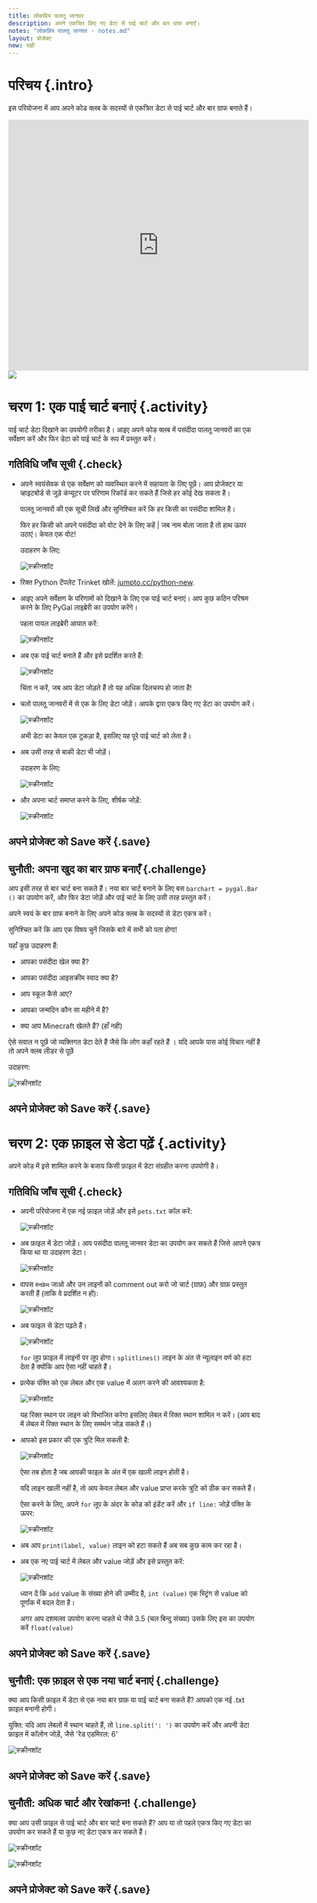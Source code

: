```yaml
---
title: लोकप्रिय पालतू जानवर
description: अपने एकत्रित किए गए डेटा से पाई चार्ट और बार ग्राफ बनाएँ।
notes: "लोकप्रिय पालतू जानवर - notes.md"
layout: प्रोजेक्ट
new: सही
---
```


# परिचय {.intro}

इस परियोजना में आप अपने कोड क्लब के सदस्यों से एकत्रित डेटा से पाई चार्ट और बार ग्राफ बनाते हैं।

<div class="trinket">
  <iframe src="https://trinket.io/embed/python/70d24d92b8?outputOnly=true&start=result" width="600" height="500" frameborder="0" marginwidth="0" marginheight="0" allowfullscreen>
  </iframe>
  <img src="images/pets-finished.png">
</div>

# चरण 1: एक पाई चार्ट बनाएं {.activity}

पाई चार्ट डेटा दिखाने का उपयोगी तरीका है। आइए अपने कोड क्लब में पसंदीदा पालतू जानवरों का एक सर्वेक्षण करें और फिर डेटा को पाई चार्ट के रूप में प्रस्तुत करें।

## गतिविधि जाँच सूची {.check}

+ अपने स्वयंसेवक से एक सर्वेक्षण को व्यवस्थित करने में सहायता के लिए पूछें। आप प्रोजेक्टर या व्हाइटबोर्ड से जुड़े कंप्यूटर पर परिणाम रिकॉर्ड कर सकते हैं जिसे हर कोई देख सकता है।
    
    पालतू जानवरों की एक सूची लिखें और सुनिश्चित करें कि हर किसी का पसंदीदा शामिल है।
    
    फिर हर किसी को अपने पसंदीदा को वोट देने के लिए कहें | जब नाम बोला जाता है तो हाथ ऊपर उठाएं। केवल एक वोट!
    
    उदाहरण के लिए:
    
    ![स्क्रीनशॉट](images/pets-favourite.png)

+ रिक्त Python टेंपलेट Trinket खोलें: <a href="http://jumpto.cc/python-new" target="_blank">jumpto.cc/python-new</a>.

+ आइए अपने सर्वेक्षण के परिणामों को दिखाने के लिए एक पाई चार्ट बनाएं। आप कुछ कठिन परिश्रम करने के लिए PyGal लाइब्रेरी का उपयोग करेंगे।
    
    पहला पायल लाइब्रेरी आयात करें:
    
    ![स्क्रीनशॉट](images/pets-pygal.png)

+ अब एक पाई चार्ट बनाते हैं और इसे प्रदर्शित करते हैं:
    
    ![स्क्रीनशॉट](images/pets-pie.png)
    
    चिंता न करें, जब आप डेटा जोड़ते हैं तो यह अधिक दिलचस्प हो जाता है!

+ चलो पालतू जानवरों में से एक के लिए डेटा जोड़ें। आपके द्वारा एकत्र किए गए डेटा का उपयोग करें।
    
    ![स्क्रीनशॉट](images/pets-add.png)
    
    अभी डेटा का केवल एक टुकड़ा है, इसलिए यह पूरे पाई चार्ट को लेता है।

+ अब उसी तरह से बाकी डेटा भी जोड़ें।
    
    उदाहरण के लिए:
    
    ![स्क्रीनशॉट](images/pets-add-all.png)

+ और अपना चार्ट समाप्त करने के लिए, शीर्षक जोड़ें:
    
    ![स्क्रीनशॉट](images/pets-title.png)

## अपने प्रोजेक्ट को Save करें {.save}

## चुनौती: अपना खुद का बार ग्राफ बनाएँ {.challenge}

आप इसी तरह से बार चार्ट बना सकते हैं। नया बार चार्ट बनाने के लिए बस `barchart = pygal.Bar ()` का उपयोग करें, और फिर डेटा जोड़ें और पाई चार्ट के लिए उसी तरह प्रस्तुत करें।

अपने स्वयं के बार ग्राफ बनाने के लिए अपने कोड क्लब के सदस्यों से डेटा एकत्र करें।

सुनिश्चित करें कि आप एक विषय चुनें जिसके बारे में सभी को पता होगा!

यहाँ कुछ उदाहरण हैं:

+ आपका पसंदीदा खेल क्या है?

+ आपका पसंदीदा आइसक्रीम स्वाद क्या है?

+ आप स्कूल कैसे आए?

+ आपका जन्मदिन कौन सा महीने में है?

+ क्या आप Minecraft खेलते हैं? (हाँ नही)

ऐसे सवाल न पूछें जो व्यक्तिगत डेटा देते हैं जैसे कि लोग कहाँ रहते हैं । यदि आपके पास कोई विचार नहीं है तो अपने क्लब लीडर से पूछें

उदाहरण:

![स्क्रीनशॉट](images/pets-bar-examples.png)

## अपने प्रोजेक्ट को Save करें {.save}

# चरण 2: एक फ़ाइल से डेटा पढ़ें {.activity}

अपने कोड में इसे शामिल करने के बजाय किसी फ़ाइल में डेटा संग्रहीत करना उपयोगी है।

## गतिविधि जाँच सूची {.check}

+ अपनी परियोजना में एक नई फ़ाइल जोड़ें और इसे `pets.txt` कॉल करें:
    
    ![स्क्रीनशॉट](images/pets-file.png)

+ अब फ़ाइल में डेटा जोड़ें। आप पसंदीदा पालतू जानवर डेटा का उपयोग कर सकते हैं जिसे आपने एकत्र किया था या उदाहरण डेटा।
    
    ![स्क्रीनशॉट](images/pets-data.png)

+ वापस `मेनफ्रेम` जाओ और उन लाइनों को comment out करो जो चार्ट (ग्राफ़) और ग्राफ़ प्रस्तुत करती हैं (ताकि वे प्रदर्शित न हों):
    
    ![स्क्रीनशॉट](images/pets-comment.png)

+ अब फाइल से डेटा पढ़ते हैं।
    
    ![स्क्रीनशॉट](images/pets-read.png)
    
    `for` लूप फ़ाइल में लाइनों पर लूप होगा। `splitlines()` लाइन के अंत से न्यूलाइन वर्ण को हटा देता है क्योंकि आप ऐसा नहीं चाहते हैं।

+ प्रत्येक पंक्ति को एक लेबल और एक value में अलग करने की आवश्यकता है:
    
    ![स्क्रीनशॉट](images/pets-split.png)
    
    यह रिक्त स्थान पर लाइन को विभाजित करेगा इसलिए लेबल में रिक्त स्थान शामिल न करें। (आप बाद में लेबल में रिक्त स्थान के लिए समर्थन जोड़ सकते हैं।)

+ आपको इस प्रकार की एक त्रुटि मिल सकती है:
    
    ![स्क्रीनशॉट](images/pets-error.png)
    
    ऐसा तब होता है जब आपकी फाइल के अंत में एक खाली लाइन होती है।
    
    यदि लाइन खाली नहीं है, तो आप केवल लेबल और value प्राप्त करके त्रुटि को ठीक कर सकते हैं।
    
    ऐसा करने के लिए, अपने `for` लूप के अंदर के कोड को इंडेंट करें और `if line:` जोड़ें पंक्ति के ऊपर:
    
    ![स्क्रीनशॉट](images/pets-fix.png)

+ अब आप `print(label, value)` लाइन को हटा सकते हैं अब सब कुछ काम कर रहा है।

+ अब एक नए पाई चार्ट में लेबल और value जोड़ें और इसे प्रस्तुत करें:
    
    ![स्क्रीनशॉट](images/pets-pie2.png)
    
    ध्यान दें कि `add` value के संख्या होने की उम्मीद है, `int (value)` एक स्ट्रिंग से value को पूर्णांक में बदल देता है।
    
    अगर आप दशमलव उपयोग करना चाहते थे जैसे 3.5 (चल बिन्दु संख्या) उसके लिए इस का उपयोग करें `float(value)`

## अपने प्रोजेक्ट को Save करें {.save}

## चुनौती: एक फ़ाइल से एक नया चार्ट बनाएं {.challenge}

क्या आप किसी फ़ाइल में डेटा से एक नया बार ग्राफ़ या पाई चार्ट बना सकते हैं? आपको एक नई .txt फ़ाइल बनानी होगी।

युक्ति: यदि आप लेबलों में स्थान चाहते हैं, तो `line.split(': ')` का उपयोग करें और अपनी डेटा फ़ाइल में कॉलोन जोड़ें, जैसे 'रेड एडमिरल: 6'

![स्क्रीनशॉट](images/pets-butterflies.png)

## अपने प्रोजेक्ट को Save करें {.save}

## चुनौती: अधिक चार्ट और रेखांकन! {.challenge}

क्या आप उसी फ़ाइल से पाई चार्ट और बार चार्ट बना सकते हैं? आप या तो पहले एकत्र किए गए डेटा का उपयोग कर सकते हैं या कुछ नए डेटा एकत्र कर सकते हैं।

![स्क्रीनशॉट](images/pets-pn-bar.png)

![स्क्रीनशॉट](images/pets-pn.png)

## अपने प्रोजेक्ट को Save करें {.save}